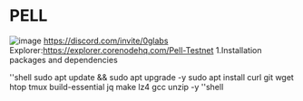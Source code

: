 # PELL
![image](https://github.com/user-attachments/assets/62eaa453-7b3c-442e-9c4e-5b2ef993d10c)
https://discord.com/invite/0glabs
Explorer:https://explorer.corenodehq.com/Pell-Testnet
1.Installation packages and dependencies

''shell
sudo apt update && sudo apt upgrade -y
sudo apt install curl git wget htop tmux build-essential jq make lz4 gcc unzip -y
''shell
